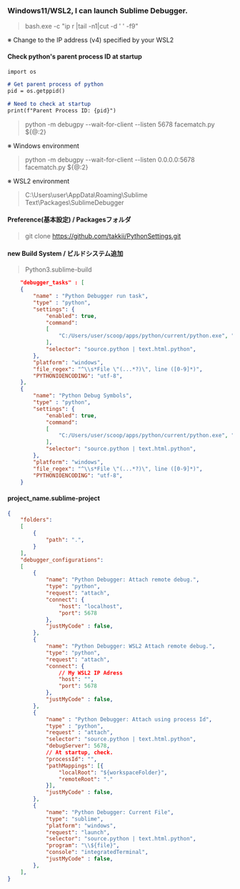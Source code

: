 ### Windows11/WSL2, I can launch Sublime Debugger.

> bash.exe -c "ip r |tail -n1|cut -d ' ' -f9"

※ Change to the IP address (v4) specified by your WSL2

#### Check python's parent process ID at startup

```markdown
import os

# Get parent process of python
pid = os.getppid()

# Need to check at startup
print(f"Parent Process ID: {pid}")
```

> python -m debugpy --wait-for-client --listen 5678 facematch.py ${@:2}

※ Windows environment

> python -m debugpy --wait-for-client --listen 0.0.0.0:5678 facematch.py ${@:2}

※ WSL2 environment

>  C:\Users\user\AppData\Roaming\Sublime Text\Packages\SublimeDebugger

#### Preference(基本設定) / Packagesフォルダ

>  git clone https://github.com/takkii/PythonSettings.git

#### new Build System / ビルドシステム追加

> Python3.sublime-build

```json
    "debugger_tasks" : [
    {
        "name" : "Python Debugger run task",
        "type" : "python",
        "settings": {
            "enabled": true,
            "command":
            [
                "C:/Users/user/scoop/apps/python/current/python.exe", "$file"
            ],
            "selector": "source.python | text.html.python",
        },
    	"platform": "windows",
    	"file_regex": "^\\s*File \"(...*?)\", line ([0-9]*)",
    	"PYTHONIOENCODING": "utf-8",
    },
    {
        "name": "Python Debug Symbols",
        "type" : "python",
        "settings": {
            "enabled": true,
            "command":
            [
                "C:/Users/user/scoop/apps/python/current/python.exe", "-D", "$file"
            ],
            "selector": "source.python | text.html.python",
        },
        "platform": "windows",
        "file_regex": "^\\s*File \"(...*?)\", line ([0-9]*)",
        "PYTHONIOENCODING": "utf-8",
    }
```

#### project_name.sublime-project

```json
{
	"folders":
	[
		{
			"path": ".",
		}
	],
	"debugger_configurations":
	[
        {
            "name": "Python Debugger: Attach remote debug.",
            "type": "python",
            "request": "attach",
            "connect": {
                "host": "localhost",
                "port": 5678
            },
            "justMyCode" : false,
        },
        {
            "name": "Python Debugger: WSL2 Attach remote debug.",
            "type": "python",
            "request": "attach",
            "connect": {
                // My WSL2 IP Adress
                "host": "",
                "port": 5678
            },
            "justMyCode" : false,
        },
        {
            "name" : "Python Debugger: Attach using process Id",
            "type" : "python",
            "request" : "attach",
            "selector": "source.python | text.html.python",
            "debugServer": 5678,
            // At startup, check.
            "processId": "",
            "pathMappings": [{
                "localRoot": "${workspaceFolder}",
                "remoteRoot": "."
            }],
            "justMyCode" : false,
        },
        {
            "name": "Python Debugger: Current File",
            "type": "sublime",
            "platform": "windows",
            "request": "launch",
            "selector": "source.python | text.html.python",
            "program": "\\${file}",
            "console": "integratedTerminal",
            "justMyCode" : false,
        },
	],
}
```
